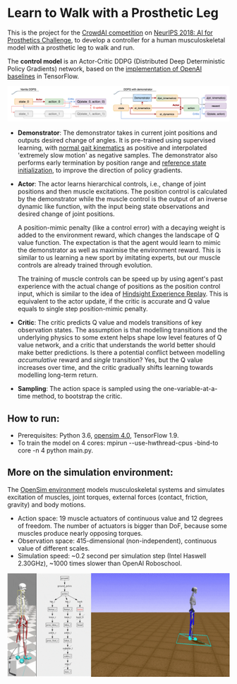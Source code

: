 # Learn to Walk with a Prosthetic Leg

This is the project for the [CrowdAI competition](https://www.crowdai.org/challenges/nips-2018-ai-for-prosthetics-challenge) on [NeurIPS 2018: AI for Prosthetics Challenge](https://github.com/stanfordnmbl/osim-rl), to develop a controller for a human musculoskeletal model with a prosthetic leg to walk and run.

The **control model** is an Actor-Critic DDPG (Distributed Deep Deterministic Policy Gradients) network, based on the [implementation of OpenAI baselines](https://github.com/openai/baselines/tree/master/baselines/ddpg) in TensorFlow.

![](doc/diagram.png) 

* **Demonstrator**: The demonstrator takes in current joint positions and outputs desired change of angles. It is pre-trained using supervised learning, with [normal gait kinematics](demo) as positive and interpolated 'extremely slow motion' as negative samples. The demonstrator also performs early termination by position range and [reference state initialization](https://bair.berkeley.edu/blog/2018/04/10/virtual-stuntman/#insights), to improve the direction of policy gradients.

* **Actor**: The actor learns hierarchical controls, i.e., change of joint positions and then muscle excitations. The position control is calculated by the demonstrator while the muscle control is the output of an inverse dynamic like function, with the input being state observations and desired change of joint positions. 

    A position-mimic penalty (like a control error) with a decaying weight is added to the environment reward, which changes the landscape of Q value function. The expectation is that the agent would learn to mimic the demonstrator as well as maximise the environment reward. This is similar to us learning a new sport by imitating experts, but our muscle controls are already trained through evolution.

    The training of muscle controls can be speed up by using agent's past experience with the actual change of positions as the position control input, which is similar to the idea of [Hindsight Experience Replay](https://arxiv.org/pdf/1707.01495.pdf). This is equivalent to the actor update, if the critic is accurate and Q value equals to single step position-mimic penalty.


* **Critic**: The critic predicts Q value and models transitions of key observation states. The assumption is that modelling transitions and the underlying physics to some extent helps shape low level features of Q value network, and a critic that understands the world better should make better predictions. Is there a potential conflict between modelling _accumulative_ reward and _single_ transition? Yes, but the Q value increases over time, and the critic gradually shifts learning towards modelling long-term return.

* **Sampling**: The action space is sampled using the one-variable-at-a-time method, to bootstrap the critic.

## How to run:
* Prerequisites: Python 3.6, [opensim 4.0](https://github.com/stanfordnmbl/osim-rl#getting-started), TensorFlow 1.9.
* To train the model on 4 cores: mpirun --use-hwthread-cpus -bind-to core -n 4 python main.py. 


## More on the simulation environment:
The [OpenSim environment](https://simtk.org/projects/opensim) models musculoskeletal systems and simulates excitation of muscles, joint torques, external forces (contact, friction, gravity) and body motions. 
* Action space: 19 muscle actuators of continuous value and 12 degrees of freedom. The number of actuators is bigger than DoF, because some muscles produce nearly opposing torques.
* Observation space: 415-dimensional (non-independent), continuous value of different scales.
* Simulation speed: ~0.2 second per simulation step (Intel Haswell 2.30GHz), ~1000 times slower than OpenAI Roboschool.

![](doc/problem.gif) 
